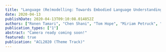 ```yaml
---
title: "Language (Re)modelling: Towards Embodied Language Understanding"
date: 2020-04-13
publishDate: 2020-04-13T09:10:08.014852Z
authors: ["Ronen Tamari", "Chen Shani", "Tom Hope", "Miriam Petruck", "Omri Abend", "Dafna Shahaf"]
publication_types: ["1"]
abstract: "Camera ready coming soon!"
featured: true
publication: "ACL2020 (Theme Track)"
---
```

